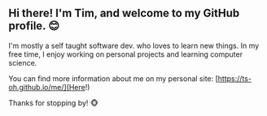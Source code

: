 ## Hi there! I'm Tim, and welcome to my GitHub profile. 😊

I'm mostly a self taught software dev. who loves to learn new things. In my free time, I enjoy working on personal projects and learning computer science.

You can find more information about me on my personal site: [https://ts-oh.github.io/me/](Here!)

Thanks for stopping by! 🐵
